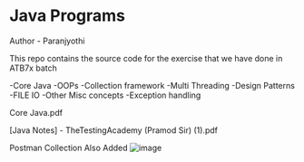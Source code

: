 # Java Programs
Author - Paranjyothi

This repo contains the source code for the exercise that we have done in ATB7x batch

-Core Java
-OOPs
-Collection framework
-Multi Threading
-Design Patterns
-FILE IO
-Other Misc concepts
-Exception handling

Core Java.pdf

[Java Notes] - TheTestingAcademy (Pramod Sir) (1).pdf

Postman Collection Also Added
![image](https://github.com/user-attachments/assets/cc937e67-d718-41d8-8ec8-06c1dceaae5c)
